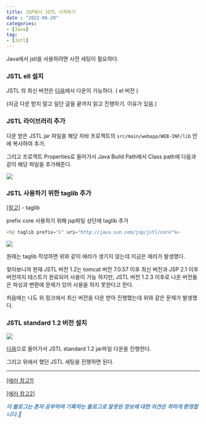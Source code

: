 ```yaml
---
title: JSP에서 JSTL 시작하기
date : "2022-06-28"
categories:
- [Java]
tag:
- [Jstl]
---
```


Java에서 jstl을 사용하려면 사전 세팅이 필요하다.

### JSTL ell 설치

JSTL 의 최신 버전은 [다음](https://tomcat.apache.org/download-taglibs.cgi)에서 다운이 가능하다. ( el 버전 )

(지금 다운 받지 말고 일단 글을 끝까지 읽고 진행하기. 이유가 있음.)

### JSTL 라이브러리 추가

다운 받은 JSTL jar 파일을 해당 자바 프로젝트의 `src/main/webapp/WEB-INF/lib` 안에 복사하여 추가.

그리고 프로젝트 Properties로 들어가서 Java Build Path에서 Class path에 다음과 같이 해당 파일을 추가해준다.

![](/images/start_jstl_injava/Untitled.png)

### JSTL 사용하기 위한 taglib 추가

[[참고]](https://www.tutorialspoint.com/jsp/jsp_standard_tag_library.htm) - taglib

prefix core 사용하기 위해 jsp파일 상단에 taglib 추가

```java
<%@ taglib prefix="C" uri="http://java.sun.com/jsp/jstl/core"%>
```

![](/images/start_jstl_injava/Untitled%201.png)

원래는 taglib 작성하면 위와 같이 에러가 생기지 않는데 지금은 에러가 발생했다.

찾아보니까 현재 JSTL 버전 1.2는 tomcat 버전 7.0.57 이후 최신 버전과 JSP 2.1 이후 버전까지 테스트가 완료되어 사용이 가능 하지만,  JSTL 버전 1.2.3 이후로 나온 버전들은 파싱과 변환에 문제가 있어 사용을 하지 못한다고 한다.

처음에는 나도 위 링크에서 최신 버전을 다운 받아 진행했는데 위와 같은 문제가 발생했다.

### JSTL standard 1.2 버전 설치

![](/images/start_jstl_injava/Untitled%202.png)

[다음](https://mvnrepository.com/artifact/javax.servlet/jstl/1.2)으로 들어가서 JSTL standard 1.2 jar파일 다운을 진행한다.

그리고 위에서 했던 JSTL 세팅을  진행하면 된다.

---

[[에러 참고1]](https://stackoverflow.com/questions/13285826/can-not-find-the-tag-library-descriptor-for-http-java-sun-com-jsp-jstl-core)

[[에러 참고2]](https://downloads.apache.org/tomcat/taglibs/taglibs-standard-1.2.5/README_bin.txt)

**_<span style="color:#4682B4;"> 이 블로그는 혼자 공부하며 기록하는 블로그로 잘못된 정보에 대한 의견은 격하게 환영합니다.🤩 </span>_**